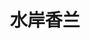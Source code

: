 ---
layout: home

title: 水岸香兰
titleTemplate: Wiki百科

hero:
  name: Saxl2.0
  text: 水岸香兰2.0 从❤️出发
  image: /images/flower.svg
  tagline: 持续更新优化中……
  actions:
    - theme: brand
      text: 查看文档 →  
      link: /guide/dashboard
    - theme: alt
      text: 加入QQ玩家群
      link: https://qm.qq.com/cgi-bin/qm/qr?k=kJUh6osWJb9IEEQyWxblSkmhGkjN1AFD&jump_from=webapi&authKey=i3hs9CVkNwKa2G1n8RRu1Ds7OvXDMaXvn3p1X0MlannMk9GVUDEVgMframpQSXmN

features:
  - title: 超强服务器
    details: 48H224G4T超强服务器
  - title: ISP专线
    details: 7x24H在线 99%在线
  - title: 全正版插件
    details: 腐竹强力支持，买掉所有的插件！
---